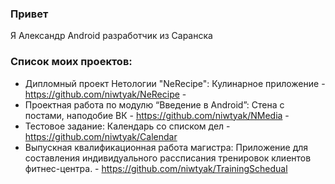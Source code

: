 ### Привет
Я Александр Android разработчик из Саранска 
### Список моих проектов:
- Дипломный проект Нетологии "NeRecipe": Кулинарное приложение - https://github.com/niwtyak/NeRecipe -
- Проектная работа по модулю “Введение в Android”: Стена с постами, наподобие ВК - https://github.com/niwtyak/NMedia -
- Тестовое задание: Календарь со списком дел - https://github.com/niwtyak/Calendar
- Выпускная квалификационная работа магистра: Приложение для составления индивидуального рассписания тренировок клиентов фитнес-центра.  - https://github.com/niwtyak/TrainingSchedual
